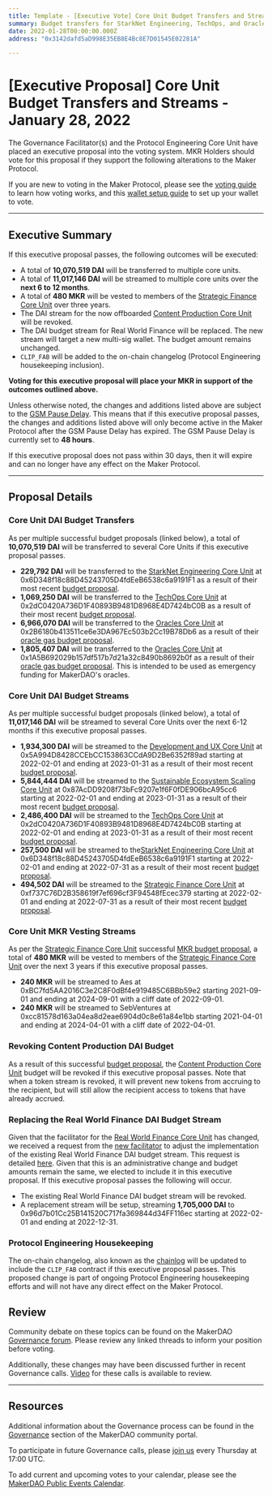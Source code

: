 ```yaml
---
title: Template - [Executive Vote] Core Unit Budget Transfers and Streams - January 28, 2022
summary: Budget transfers for StarkNet Engineering, TechOps, and Oracles. Budget streams for Sustainable Ecosystem Scaling, StarkNet Engineering, TechOps, Strategic Finance, Development, and UX. Revoking Content Production budget, changing Real World Finance Multisig and streams. MKR vesting streams for Strategic Finance.
date: 2022-01-28T00:00:00.000Z
address: "0x3142dafd5aD998E35EB8E4Bc8E7D01545E02281A"

---
```

# [Executive Proposal] Core Unit Budget Transfers and Streams - January 28, 2022

The Governance Facilitator(s) and the Protocol Engineering Core Unit have placed an executive proposal into the voting system. MKR Holders should vote for this proposal if they support the following alterations to the Maker Protocol.

If you are new to voting in the Maker Protocol, please see the [voting guide](https://community-development.makerdao.com/en/learn/governance/how-voting-works/) to learn how voting works, and this [wallet setup guide](https://community-development.makerdao.com/en/learn/governance/voting-setup/) to set up your wallet to vote.

---

## Executive Summary

If this executive proposal passes, the following outcomes will be executed:
- A total of **10,070,519 DAI** will be transferred to multiple core units.
- A total of **11,017,146 DAI** will be streamed to multiple core units over the **next 6 to 12 months**.
- A total of **480 MKR** will be vested to members of the [Strategic Finance Core Unit](https://mips.makerdao.com/mips/details/MIP39c2SP27) over three years.
- The DAI stream for the now offboarded [Content Production Core Unit](https://mips.makerdao.com/mips/details/MIP39c2SP5) will be revoked.
- The DAI budget stream for Real World Finance will be replaced. The new stream will target a new multi-sig wallet. The budget amount remains unchanged.
- `CLIP_FAB` will be added to the on-chain changelog (Protocol Engineering housekeeping inclusion).

**Voting for this executive proposal will place your MKR in support of the outcomes outlined above.**

Unless otherwise noted, the changes and additions listed above are subject to the [GSM Pause Delay](https://manual.makerdao.com/parameter-index/core/param-gsm-pause-delay). This means that if this executive proposal passes, the changes and additions listed above will only become active in the Maker Protocol after the GSM Pause Delay has expired. The GSM Pause Delay is currently set to **48 hours**.

If this executive proposal does not pass within 30 days, then it will expire and can no longer have any effect on the Maker Protocol.

---

## Proposal Details

### Core Unit DAI Budget Transfers

As per multiple successful budget proposals (linked below), a total of **10,070,519 DAI** will be transferred to several Core Units if this executive proposal passes.
* **229,792 DAI** will be transferred to the [StarkNet Engineering Core Unit](https://mips.makerdao.com/mips/details/MIP39c2SP19) at 0x6D348f18c88D45243705D4fdEeB6538c6a9191F1 as a result of their most recent [budget proposal](https://mips.makerdao.com/mips/details/MIP40c3SP47).
* **1,069,250 DAI** will be transferred to the [TechOps Core Unit](https://mips.makerdao.com/mips/details/MIP39c2SP29) at 0x2dC0420A736D1F40893B9481D8968E4D7424bC0B as a result of their most recent [budget proposal](https://mips.makerdao.com/mips/details/MIP40c3SP53).
* **6,966,070 DAI** will be transferred to the [Oracles Core Unit](https://mips.makerdao.com/mips/details/MIP39c2SP13) at 0x2B6180b413511ce6e3DA967Ec503b2Cc19B78Db6 as a result of their [oracle gas budget proposal](https://mips.makerdao.com/mips/details/MIP40c3SP45).
* **1,805,407 DAI** will be transferred to the [Oracles Core Unit](https://mips.makerdao.com/mips/details/MIP39c2SP13) at 0x1A5B692029b157df517b7d21a32c8490b8692b0f as a result of their [oracle gas budget proposal](https://mips.makerdao.com/mips/details/MIP40c3SP45). This is intended to be used as emergency funding for MakerDAO's oracles.

### Core Unit DAI Budget Streams
As per multiple successful budget proposals (linked below), a total of **11,017,146 DAI** will be streamed to several Core Units over the next 6-12 months if this executive proposal passes.
* **1,934,300 DAI** will be streamed to the [Development and UX Core Unit](https://mips.makerdao.com/mips/details/MIP39c2SP18) at 0x5A994D8428CCEbCC153863CCdA9D2Be6352f89ad starting at 2022-02-01 and ending at 2023-01-31 as a result of their most recent [budget proposal](https://mips.makerdao.com/mips/details/MIP40c3SP52).
* **5,844,444 DAI** will be streamed to the [Sustainable Ecosystem Scaling Core Unit](https://mips.makerdao.com/mips/details/MIP39c2SP10) at 0x87AcDD9208f73bFc9207e1f6F0fDE906bcA95cc6 starting at 2022-02-01 and ending at 2023-01-31 as a result of their most recent [budget proposal](https://mips.makerdao.com/mips/details/MIP40c3SP55).
* **2,486,400 DAI** will be streamed to the [TechOps Core Unit](https://mips.makerdao.com/mips/details/MIP39c2SP29) at 0x2dC0420A736D1F40893B9481D8968E4D7424bC0B starting at 2022-02-01 and ending at 2023-01-31 as a result of their most recent [budget proposal](https://mips.makerdao.com/mips/details/MIP40c3SP53).
* **257,500 DAI** will be streamed to the[StarkNet Engineering Core Unit](https://mips.makerdao.com/mips/details/MIP39c2SP19) at 0x6D348f18c88D45243705D4fdEeB6538c6a9191F1 starting at 2022-02-01 and ending at 2022-07-31 as a result of their most recent [budget proposal](https://mips.makerdao.com/mips/details/MIP40c3SP47).
* **494,502 DAI** will be streamed to the [Strategic Finance Core Unit](https://mips.makerdao.com/mips/details/MIP39c2SP27) at 0xf737C76D2B358619f7ef696cf3F94548fEcec379 starting at 2022-02-01 and ending at 2022-07-31 as a result of their most recent [budget proposal](https://mips.makerdao.com/mips/details/MIP40c3SP46).

### Core Unit MKR Vesting Streams
As per the [Strategic Finance Core Unit](https://mips.makerdao.com/mips/details/MIP39c2SP27) successful [MKR budget proposal](https://mips.makerdao.com/mips/details/MIP40c3SP48), a total of **480 MKR** will be vested to members of the [Strategic Finance Core Unit](https://mips.makerdao.com/mips/details/MIP39c2SP27) over the next 3 years if this executive proposal passes.
* **240 MKR** will be streamed to Aes at 0xBC7fd5AA2016C3e2C8F0dBf4e919485C6BBb59e2 starting 2021-09-01 and ending at 2024-09-01 with a cliff date of 2022-09-01.
* **240 MKR** will be streamed to SebVentures at 0xcc81578d163a04ea8d2eae6904d0c8e61a84e1bb starting 2021-04-01 and ending at 2024-04-01 with a cliff date of 2022-04-01.

### Revoking Content Production DAI Budget
As a result of this successful [budget proposal](https://mips.makerdao.com/mips/details/MIP40c3SP49), the [Content Production Core Unit](https://mips.makerdao.com/mips/details/MIP39c2SP5) budget will be revoked if this executive proposal passes. Note that when a token stream is revoked, it will prevent new tokens from accruing to the recipient, but will still allow the recipient access to tokens that have already accrued.

### Replacing the Real World Finance DAI Budget Stream
Given that the facilitator for the [Real World Finance Core Unit](https://mips.makerdao.com/mips/details/MIP39c2SP1) has changed, we received a request from the [new facilitator](https://mips.makerdao.com/mips/details/MIP41c4SP27) to adjust the implementation of the existing Real World Finance DAI budget stream. This request is detailed [here](https://forum.makerdao.com/t/rwf-001-auditor-flow/12900). Given that this is an administrative change and budget amounts remain the same, we elected to include it in this executive proposal. If this executive proposal passes the following will occur.
* The existing Real World Finance DAI budget stream will be revoked.
* A replacement stream will be setup, streaming **1,705,000 DAI** to 0x96d7b01Cc25B141520C717fa369844d34FF116ec starting at 2022-02-01 and ending at 2022-12-31.

### Protocol Engineering Housekeeping
The on-chain changelog, also known as the [chainlog](https://chainlog.makerdao.com/) will be updated to include the `CLIP_FAB` contract if this executive proposal passes. This proposed change is part of ongoing Protocol Engineering housekeeping efforts and will not have any direct effect on the Maker Protocol. 

## Review

Community debate on these topics can be found on the MakerDAO [Governance forum](https://forum.makerdao.com/). Please review any linked threads to inform your position before voting.

Additionally, these changes may have been discussed further in recent Governance calls. [Video](https://www.youtube.com/playlist?list=PLLzkWCj8ywWNq5-90-Id6VPSsrk4OWVan) for these calls is available to review.

---

## Resources

Additional information about the Governance process can be found in the [Governance](https://community-development.makerdao.com/en/learn/governance) section of the MakerDAO community portal.

To participate in future Governance calls, please [join us](https://github.com/makerdao/community/tree/master/governance/governance-and-risk-meetings) every Thursday at 17:00 UTC.

To add current and upcoming votes to your calendar, please see the [MakerDAO Public Events Calendar](https://calendar.google.com/calendar/embed?src=makerdao.com_3efhm2ghipksegl009ktniomdk%40group.calendar.google.com&ctz=UTC&mode=week&showCalendars=0&showPrint=0).
